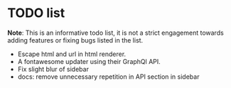 # TODO list

**Note**: This is an informative todo list, it is not a strict engagement towards adding features or fixing bugs listed in the list.


* Escape html and url in html renderer.
* A fontawesome updater using their GraphQl API.
* Fix slight blur of sidebar
* docs: remove unnecessary repetition in API section in sidebar
